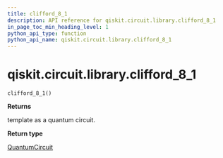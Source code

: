 ```yaml
---
title: clifford_8_1
description: API reference for qiskit.circuit.library.clifford_8_1
in_page_toc_min_heading_level: 1
python_api_type: function
python_api_name: qiskit.circuit.library.clifford_8_1
---
```


<span id="qiskit-circuit-library-clifford-8-1" />

# qiskit.circuit.library.clifford\_8\_1

<span id="qiskit.circuit.library.clifford_8_1" />

`clifford_8_1()`

**Returns**

template as a quantum circuit.

**Return type**

[QuantumCircuit](qiskit.circuit.QuantumCircuit "qiskit.circuit.QuantumCircuit")

